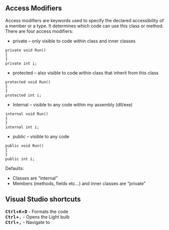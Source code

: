 ﻿## Access Modifiers
Access modifiers are keywords used to specify the declared accessibility of a member or a type. It determines which code can use this class or method. There are four access modifiers:
* private – only visible to code within class and inner classes 
```csdiff
private void Run()
{
}
private int i;
```
* protected – also visible to code within class that inherit from this class
```csdiff
protected void Run()
{
}
protected int i;
```
* Internal – visible to any code within my assembly (dll/exe)
```csdiff
internal void Run()
{
}
internal int i;
```
* public – visible to any code
```csdiff
public void Run()
{
}
public int i;
```

Defaults:
* Classes are “internal” 
* Members (methods, fields etc…) and inner classes are “private”



## Visual Studio shortcuts

**<kbd>Ctrl</kbd>+<kbd>K</kbd>+<kbd>D</kbd>** - Formats the code  
**<kbd>Ctrl</kbd>+<kbd>.</kbd>** - Opens the Light bulb  
**<kbd>Ctrl</kbd>+<kbd>,</kbd>** - Navigate to


 